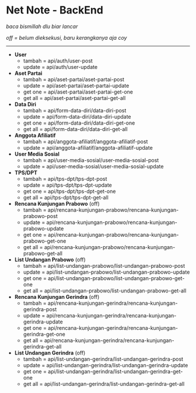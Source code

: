 # Net Note - BackEnd

*baca bismillah dlu biar lancar*

*off = belum dieksekusi, baru kerangkanya aja coy*

----------------------------------

- **User**     
     - tambah = api/auth/user-post
     - update = api/auth/user-update
- **Aset Partai**
     - tambah = api/aset-partai/aset-partai-post
     - update = api/aset-partai/aset-partai-update
     - get one = api/aset-partai/aset-partai-get-one
     - get all = api/aset-partai/aset-partai-get-all
- **Data Diri**
     - tambah = api/form-data-diri/data-diri-post
     - update = api/form-data-diri/data-diri-update
     - get one = api/form-data-diri/data-diri-get-one
     - get all = api/form-data-diri/data-diri-get-all
- **Anggota Afiliatif**
     - tambah = api/anggota-afiliatif/anggota-afiliatif-post
     - update = api/anggota-afiliatif/anggota-afiliatif-update
- **User Media Sosial**
     - tambah = api/user-media-sosial/user-media-sosial-post
     - update = api/user-media-sosial/user-media-sosial-update
- **TPS/DPT**
     - tambah = api/tps-dpt/tps-dpt-post
     - update = api/tps-dpt/tps-dpt-update
     - get one = api/tps-dpt/tps-dpt-get-one
     - get all = api/tps-dpt/tps-dpt-get-all
- **Rencana Kunjungan Prabowo** (off)
     - tambah = api/rencana-kunjungan-prabowo/rencana-kunjungan-prabowo-post
     - update = api/rencana-kunjungan-prabowo/rencana-kunjungan-prabowo-update
     - get one = api/rencana-kunjungan-prabowo/rencana-kunjungan-prabowo-get-one
     - get all = api/rencana-kunjungan-prabowo/rencana-kunjungan-prabowo-get-all
- **List Undangan Prabowo** (off)
     - tambah = api/list-undangan-prabowo/list-undangan-prabowo-post
     - update = api/list-undangan-prabowo/list-undangan-prabowo-update
     - get one = api/list-undangan-prabowo/list-undangan-prabowo-get-one
     - get all = api/list-undangan-prabowo/list-undangan-prabowo-get-all
- **Rencana Kunjungan Gerindra** (off)
     - tambah = api/rencana-kunjungan-gerindra/rencana-kunjungan-gerindra-post
     - update = api/rencana-kunjungan-gerindra/rencana-kunjungan-gerindra-update
     - get one = api/rencana-kunjungan-gerindra/rencana-kunjungan-gerindra-get-one
     - get all = api/rencana-kunjungan-gerindra/rencana-kunjungan-gerindra-get-all
- **List Undangan Gerindra** (off)
     - tambah = api/list-undangan-gerindra/list-undangan-gerindra-post
     - update = api/list-undangan-gerindra/list-undangan-gerindra-update
     - get one = api/list-undangan-gerindra/list-undangan-gerindra-get-one
     - get all = api/list-undangan-gerindra/list-undangan-gerindra-get-all
